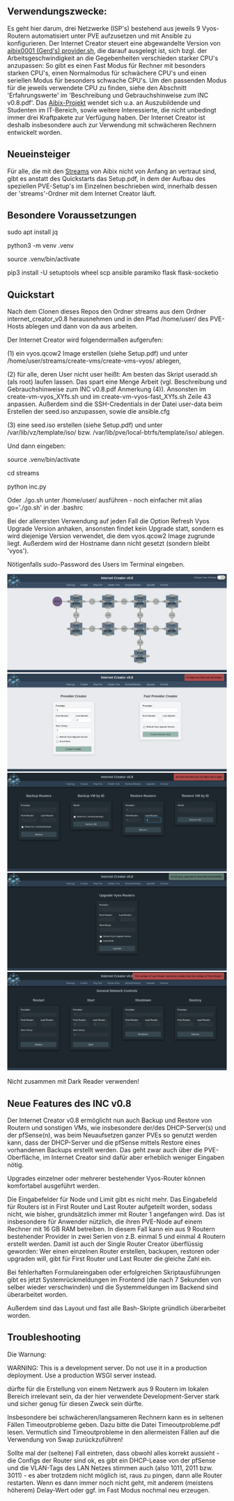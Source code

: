 ## Verwendungszwecke:

Es geht hier darum, drei Netzwerke (ISP's) bestehend aus jeweils 9 Vyos-Routern automatisiert unter PVE aufzusetzen und mit Ansible zu konfigurieren. Der Internet Creator steuert eine abgewandelte Version von [aibix0001 (Gerd's) provider.sh](https://github.com/aibix0001/aasil), die darauf ausgelegt ist, sich bzgl. der Arbeitsgeschwindigkeit an die Gegebenheiten verschieden starker CPU's anzupassen: So gibt es einen Fast Modus für Rechner mit besonders starken CPU's, einen Normalmodus für schwächere CPU's und einen seriellen Modus für besonders schwache CPU's. Um den passenden Modus für die jeweils verwendete CPU zu finden, siehe den Abschnitt 'Erfahrungswerte' im 'Beschreibung und Gebrauchshinweise zum INC v0.8.pdf'.
Das [Aibix-Projekt](https://www.twitch.tv/aibix0001) wendet sich u.a. an Auszubildende und Studenten im IT-Bereich, sowie weitere Interessierte, die nicht unbedingt immer drei Kraftpakete zur Verfügung haben. Der Internet Creator ist deshalb insbesondere auch zur Verwendung mit schwächeren Rechnern entwickelt worden.


## Neueinsteiger

Für alle, die mit den [Streams](https://github.com/aibix0001/streams) von Aibix nicht von Anfang an vertraut sind, gibt es anstatt des Quickstarts das Setup.pdf, in dem der Aufbau des speziellen PVE-Setup's im Einzelnen beschrieben wird, innerhalb dessen der 'streams'-Ordner mit dem Internet Creator läuft.

## Besondere Voraussetzungen

sudo apt install jq

python3 -m venv .venv

source .venv/bin/activate

pip3 install -U setuptools wheel scp ansible paramiko flask flask-socketio

## Quickstart

Nach dem Clonen dieses Repos den Ordner streams aus dem Ordner internet_creator_v0.8 herausnehmen und in den Pfad /home/user/ des PVE-Hosts ablegen und dann von da aus arbeiten.

Der Internet Creator wird folgendermaßen aufgerufen:

(1) ein vyos.qcow2 Image erstellen (siehe Setup.pdf) und unter /home/user/streams/create-vms/create-vms-vyos/ ablegen,

(2) für alle, deren User nicht user heißt: Am besten das Skript useradd.sh (als root) laufen lassen. Das spart eine Menge Arbeit (vgl. Beschreibung und Gebrauchshinweise zum INC v0.8.pdf Anmerkung (4)). Ansonsten im create-vm-vyos_XYfs.sh und im create-vm-vyos-fast_XYfs.sh Zeile 43 anpassen. Außerdem sind die SSH-Credentials in der Datei user-data beim Erstellen der seed.iso anzupassen, sowie die ansible.cfg

(3) eine seed.iso erstellen (siehe Setup.pdf) und unter /var/lib/vz/template/iso/ bzw. /var/lib/pve/local-btrfs/template/iso/ ablegen.

Und dann eingeben:

source .venv/bin/activate

cd streams

python inc.py

Oder ./go.sh unter /home/user/ ausführen - noch einfacher mit alias go='./go.sh' in der .bashrc

Bei der allerersten Verwendung auf jeden Fall die Option Refresh Vyos Upgrade Version anhaken, ansonsten findet kein Upgrade statt, sondern es wird diejenige Version verwendet, die dem vyos.qcow2 Image zugrunde liegt. Außerdem wird der Hostname dann nicht gesetzt (sondern bleibt 'vyos').

Nötigenfalls sudo-Password des Users im Terminal eingeben.

![foto0](Bilder/00.png)
![foto1](Bilder/01.png)
![foto2](Bilder/02.png)
![foto3](Bilder/03.png)
![foto4](Bilder/04.png)

Nicht zusammen mit Dark Reader verwenden!


## Neue Features des INC v0.8

Der Internet Creator v0.8 ermöglicht nun auch Backup und Restore von Routern und sonstigen VMs, wie insbesondere der/des DHCP-Server(s) und der pfSense(n), was beim Neuaufsetzen ganzer PVEs so genutzt werden kann, dass der DHCP-Server und die pfSense mittels Restore eines vorhandenen Backups erstellt werden. Das geht zwar auch über die PVE-Oberfläche, im Internet Creator sind dafür aber erheblich weniger Eingaben nötig. 

Upgrades einzelner oder mehrerer bestehender Vyos-Router können komfortabel ausgeführt werden.

Die Eingabefelder für Node und Limit gibt es nicht mehr. Das Eingabefeld für Routers ist in First Router und Last Router aufgeteilt worden, sodass nicht, wie bisher, grundsätzlich immer mit Router 1 angefangen wird. Das ist insbesondere für Anwender nützlich, die ihren PVE-Node auf einem Rechner mit 16 GB RAM betreiben. In diesem Fall kann ein aus 9 Routern bestehender Provider in zwei Serien von z.B. einmal 5 und einmal 4 Routern erstellt werden. Damit ist auch der Single Router Creator überflüssig geworden: Wer einen einzelnen Router erstellen, backupen, restoren oder upgraden will, gibt für First Router und Last Router die gleiche Zahl ein.

Bei fehlerhaften Formulareingaben oder erfolgreichen Skriptausführungen gibt es jetzt Systemrückmeldungen im Frontend (die nach 7 Sekunden von selber wieder verschwinden) und die Systemmeldungen im Backend sind überarbeitet worden. 

Außerdem sind das Layout und fast alle Bash-Skripte gründlich überarbeitet worden.


## Troubleshooting

Die Warnung: 

WARNING: This is a development server. Do not use it in a production deployment. Use a production WSGI server instead.

dürfte für die Erstellung von einem Netzwerk aus 9 Routern im lokalen Bereich irrelevant sein, da der hier verwendete Development-Server stark und sicher genug für diesen Zweck sein dürfte. 

Insbesondere bei schwächeren/langsameren Rechnern kann es in seltenen Fällen Timeoutprobleme geben. Dazu bitte die Datei Timeoutprobleme.pdf lesen. Vermutlich sind Timeoutprobleme in den allermeisten Fällen auf die Verwendung von Swap zurückzuführen!

Sollte mal der (seltene) Fall eintreten, dass obwohl alles korrekt aussieht - die Configs der Router sind ok, es gibt ein DHCP-Lease von der pfSense und die VLAN-Tags des LAN Netzes stimmen auch (also 1011, 2011 bzw. 3011) - es aber trotzdem nicht möglich ist, raus zu pingen, dann alle Router restarten. Wenn es dann immer noch nicht geht, mit anderem (meistens höherem) Delay-Wert oder ggf. im Fast Modus nochmal neu erzeugen.
